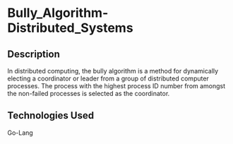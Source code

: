 # Bully_Algorithm-Distributed_Systems

## Description
In distributed computing, the bully algorithm is a method for dynamically electing a coordinator or leader from a group of distributed 
computer processes. The process with the highest process ID number from amongst the non-failed processes is selected as the coordinator.

## Technologies Used
Go-Lang

